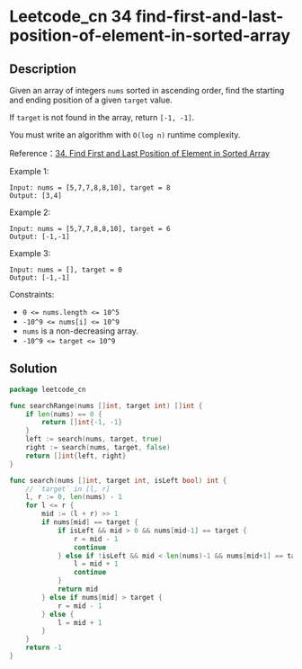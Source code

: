 # Leetcode_cn 34 find-first-and-last-position-of-element-in-sorted-array

## Description

Given an array of integers `nums` sorted in ascending order, find the starting and ending position of a given `target` value.

If `target` is not found in the array, return `[-1, -1]`.

You must write an algorithm with `O(log n)` runtime complexity.

Reference：[34. Find First and Last Position of Element in Sorted Array](https://leetcode-cn.com/problems/find-first-and-last-position-of-element-in-sorted-array)

Example 1:

```shell
Input: nums = [5,7,7,8,8,10], target = 8
Output: [3,4]
```

Example 2:

```shell
Input: nums = [5,7,7,8,8,10], target = 6
Output: [-1,-1]
```

Example 3:

```shell
Input: nums = [], target = 0
Output: [-1,-1]
```

Constraints:

* `0 <= nums.length <= 10^5`
* `-10^9 <= nums[i] <= 10^9`
* `nums` is a non-decreasing array.
* `-10^9 <= target <= 10^9`

## Solution

```go
package leetcode_cn

func searchRange(nums []int, target int) []int {
    if len(nums) == 0 {
        return []int{-1, -1}
    }
    left := search(nums, target, true)
    right := search(nums, target, false)
    return []int{left, right}
}

func search(nums []int, target int, isLeft bool) int {
    // `target` in [l, r]
    l, r := 0, len(nums) - 1
    for l <= r {
        mid := (l + r) >> 1
        if nums[mid] == target {
            if isLeft && mid > 0 && nums[mid-1] == target {
                r = mid - 1
                continue
            } else if !isLeft && mid < len(nums)-1 && nums[mid+1] == target {
                l = mid + 1
                continue
            }
            return mid
        } else if nums[mid] > target {
            r = mid - 1
        } else {
            l = mid + 1
        }
    }
    return -1
}
```
